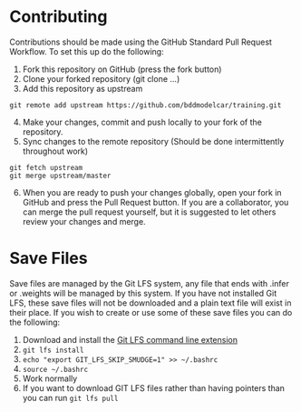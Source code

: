 # Contributing
Contributions should be made using the GitHub Standard Pull Request Workflow. To set this up do the following:
1. Fork this repository on GitHub (press the fork button)
2. Clone your forked repository (git clone ...)
3. Add this repository as upstream

```
git remote add upstream https://github.com/bddmodelcar/training.git
```

4. Make your changes, commit and push locally to your fork of the repository.
5. Sync changes to the remote repository (Should be done intermittently throughout work)

```
git fetch upstream
git merge upstream/master
```

6. When you are ready to push your changes globally, open your fork in GitHub and press the Pull Request button. 
If you are a collaborator, you can merge the pull request yourself, but it is suggested to let others review your 
changes and merge.


# Save Files
Save files are managed by the Git LFS system, any file that ends with .infer or .weights will be managed by this system. 
If you have not installed Git LFS, these save files will not be downloaded and a plain text file will exist in their 
place. If you wish to create or use some of these save files you can do the following:

1. Download and install the [Git LFS command line extension](https://github.com/git-lfs/git-lfs/releases/download/v2.2.1/git-lfs-linux-amd64-2.2.1.tar.gz)
2. `git lfs install`
3. `echo "export GIT_LFS_SKIP_SMUDGE=1" >> ~/.bashrc`
4. `source ~/.bashrc`
5. Work normally
6. If you want to download GIT LFS files rather than having pointers than you can run `git lfs pull`
